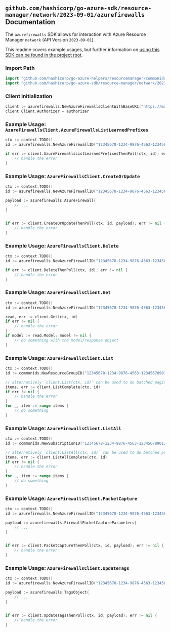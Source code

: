 
## `github.com/hashicorp/go-azure-sdk/resource-manager/network/2023-09-01/azurefirewalls` Documentation

The `azurefirewalls` SDK allows for interaction with Azure Resource Manager `network` (API Version `2023-09-01`).

This readme covers example usages, but further information on [using this SDK can be found in the project root](https://github.com/hashicorp/go-azure-sdk/tree/main/docs).

### Import Path

```go
import "github.com/hashicorp/go-azure-helpers/resourcemanager/commonids"
import "github.com/hashicorp/go-azure-sdk/resource-manager/network/2023-09-01/azurefirewalls"
```


### Client Initialization

```go
client := azurefirewalls.NewAzureFirewallsClientWithBaseURI("https://management.azure.com")
client.Client.Authorizer = authorizer
```


### Example Usage: `AzureFirewallsClient.AzureFirewallsListLearnedPrefixes`

```go
ctx := context.TODO()
id := azurefirewalls.NewAzureFirewallID("12345678-1234-9876-4563-123456789012", "example-resource-group", "azureFirewallName")

if err := client.AzureFirewallsListLearnedPrefixesThenPoll(ctx, id); err != nil {
	// handle the error
}
```


### Example Usage: `AzureFirewallsClient.CreateOrUpdate`

```go
ctx := context.TODO()
id := azurefirewalls.NewAzureFirewallID("12345678-1234-9876-4563-123456789012", "example-resource-group", "azureFirewallName")

payload := azurefirewalls.AzureFirewall{
	// ...
}


if err := client.CreateOrUpdateThenPoll(ctx, id, payload); err != nil {
	// handle the error
}
```


### Example Usage: `AzureFirewallsClient.Delete`

```go
ctx := context.TODO()
id := azurefirewalls.NewAzureFirewallID("12345678-1234-9876-4563-123456789012", "example-resource-group", "azureFirewallName")

if err := client.DeleteThenPoll(ctx, id); err != nil {
	// handle the error
}
```


### Example Usage: `AzureFirewallsClient.Get`

```go
ctx := context.TODO()
id := azurefirewalls.NewAzureFirewallID("12345678-1234-9876-4563-123456789012", "example-resource-group", "azureFirewallName")

read, err := client.Get(ctx, id)
if err != nil {
	// handle the error
}
if model := read.Model; model != nil {
	// do something with the model/response object
}
```


### Example Usage: `AzureFirewallsClient.List`

```go
ctx := context.TODO()
id := commonids.NewResourceGroupID("12345678-1234-9876-4563-123456789012", "example-resource-group")

// alternatively `client.List(ctx, id)` can be used to do batched pagination
items, err := client.ListComplete(ctx, id)
if err != nil {
	// handle the error
}
for _, item := range items {
	// do something
}
```


### Example Usage: `AzureFirewallsClient.ListAll`

```go
ctx := context.TODO()
id := commonids.NewSubscriptionID("12345678-1234-9876-4563-123456789012")

// alternatively `client.ListAll(ctx, id)` can be used to do batched pagination
items, err := client.ListAllComplete(ctx, id)
if err != nil {
	// handle the error
}
for _, item := range items {
	// do something
}
```


### Example Usage: `AzureFirewallsClient.PacketCapture`

```go
ctx := context.TODO()
id := azurefirewalls.NewAzureFirewallID("12345678-1234-9876-4563-123456789012", "example-resource-group", "azureFirewallName")

payload := azurefirewalls.FirewallPacketCaptureParameters{
	// ...
}


if err := client.PacketCaptureThenPoll(ctx, id, payload); err != nil {
	// handle the error
}
```


### Example Usage: `AzureFirewallsClient.UpdateTags`

```go
ctx := context.TODO()
id := azurefirewalls.NewAzureFirewallID("12345678-1234-9876-4563-123456789012", "example-resource-group", "azureFirewallName")

payload := azurefirewalls.TagsObject{
	// ...
}


if err := client.UpdateTagsThenPoll(ctx, id, payload); err != nil {
	// handle the error
}
```
